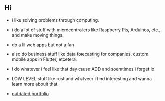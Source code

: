 ## Hi
* i like solving problems through computing.
* i do a lot of stuff with microcontrollers like Raspberry Pis, Arduinos, etc., and make moving things.
* do a lil web apps but not a fan
* also do business stuff like data forecasting for companies, custom mobile apps in Flutter, etcetera.
* i do whatever i feel like that day cause ADD and soemtimes i forget lo
* LOW LEVEL stuff like rust and whatveer i find interesting and wanna learn more abouit that

* [outdated portfolio](alexmarinon.com)
